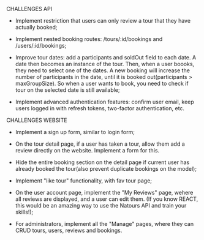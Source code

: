 CHALLENGES API

- Implement restriction that users can only review a tour that they have actually booked;

- Implement nested booking routes: /tours/:id/bookings and /users/:id/bookings;

- Improve tour dates: add a participants and soldOut field to each date. A date then becomes an instance of the tour. Then, when a user boooks, they need to select one of the dates. A new booking will increase the number of participants in the date, until it is booked out(participants > maxGroupSize). So when a user wants to book, you need to check if tour on the selected date is still available;

- Implement advanced authentication features: confirm user email, keep users logged in with refresh tokens, two-factor authentication, etc.

CHALLENGES WEBSITE

- Implement a sign up form, similar to login form;

- On the tour detail page, if a user has taken a tour, allow them add a review directly on the website. Implement a form for this.

- Hide the entire booking section on the detail page if current user has already booked the tour(also prevent duplicate bookings on the model);

- Implement "like tour" functionality, with fav tour page;

- On the user account page, implement the "My Reviews" page, wehere all reviews are displayed, and a user can edit them. (If you know REACT, this would be an amazing way to use the Natours API and train your skills!);

- For administrators, implement all the "Manage" pages, where they can CRUD tours, users, reviews and bookings.
